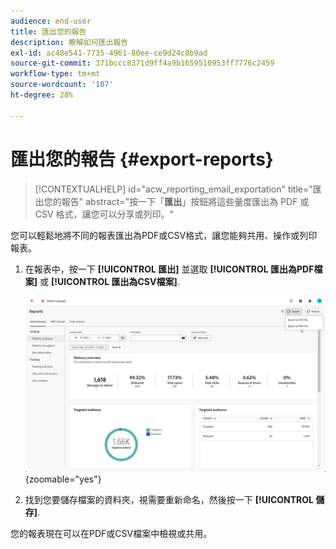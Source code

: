 ```yaml
---
audience: end-user
title: 匯出您的報告
description: 瞭解如何匯出報告
exl-id: ac48e541-7735-4961-80ee-ce9d24c8b9ad
source-git-commit: 371bccc8371d9ff4a9b1659510953ff7776c2459
workflow-type: tm+mt
source-wordcount: '107'
ht-degree: 28%

---
```


# 匯出您的報告 {#export-reports}

>[!CONTEXTUALHELP]
>id="acw_reporting_email_exportation"
>title="匯出您的報告"
>abstract="按一下「**匯出**」按鈕將這些量度匯出為 PDF 或 CSV 格式，讓您可以分享或列印。"

您可以輕鬆地將不同的報表匯出為PDF或CSV格式，讓您能夠共用、操作或列印報表。

1. 在報表中，按一下 **[!UICONTROL 匯出]** 並選取 **[!UICONTROL 匯出為PDF檔案]** 或 **[!UICONTROL 匯出為CSV檔案]**.

   ![](assets/global_report_export.png){zoomable=&quot;yes&quot;}

1. 找到您要儲存檔案的資料夾，視需要重新命名，然後按一下 **[!UICONTROL 儲存]**.

您的報表現在可以在PDF或CSV檔案中檢視或共用。
